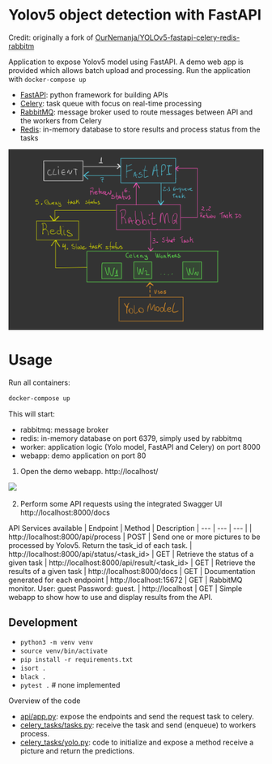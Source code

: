 # Yolov5 object detection with FastAPI

Credit: originally a fork of [OurNemanja/YOLOv5-fastapi-celery-redis-rabbitm](https://github.com/OurNemanja/YOLOv5-fastapi-celery-redis-rabbitmq)

Application to expose Yolov5 model using FastAPI. A demo web app is provided which allows batch upload and processing. Run the application with `docker-compose up`

- [FastAPI](https://fastapi.tiangolo.com): python framework for building APIs
- [Celery](https://celeryproject.org): task queue with focus on real-time processing
- [RabbitMQ](https://www.rabbitmq.com): message broker used to route messages between API and the workers from Celery
- [Redis](https://redis.io): in-memory database to store results and process status from the tasks

<img src=img/schema.jpg>

# Usage
Run all containers:

```bash
docker-compose up
```

This will start:
- rabbitmq: message broker
- redis: in-memory database on port 6379, simply used by rabbitmq
- worker: application logic (Yolo model, FastAPI and Celery) on port 8000
- webapp: demo application on port 80

1. Open the demo webapp.
http://localhost/
<img src=img/webapp.gif>

2. Perform some API requests using the integrated Swagger UI http://localhost:8000/docs

API Services available
| Endpoint | Method | Description
| --- | --- | --- |
| http://localhost:8000/api/process | POST | Send one or more pictures to be processed by Yolov5. Return the task_id of each task.
| http://localhost:8000/api/status/<task_id>  | GET  | Retrieve the status of a given task
| http://localhost:8000/api/result/<task_id>    | GET  | Retrieve the results of a given task
| http://localhost:8000/docs   | GET  | Documentation generated for each endpoint
| http://localhost:15672   | GET  | RabbitMQ monitor. User: guest     Password: guest.
| http://localhost   | GET  | Simple webapp to show how to use and display results from the API.

## Development
* `python3 -m venv venv`
* `source venv/bin/activate`
* `pip install -r requirements.txt`
* `isort .`
* `black .`
* `pytest .` # none implemented

Overview of the code
- [api/app.py](api/app.py): expose the endpoints and send the request task to celery.
- [celery_tasks/tasks.py](celery_tasks/tasks.py): receive the task and send (enqueue) to workers process.
- [celery_tasks/yolo.py](celery_tasks/yolo.py): code to initialize and expose a method receive a picture and return the predictions.